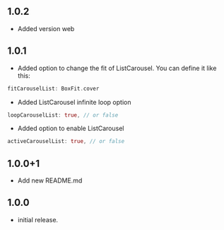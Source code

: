 ## 1.0.2

* Added version web

## 1.0.1

* Added option to change the fit of ListCarousel. You can define it like this:
```dart
fitCarouselList: BoxFit.cover
```

* Added ListCarousel infinite loop option
```dart
loopCarouselList: true, // or false
```

* Added option to enable ListCarousel
```dart
activeCarouselList: true, // or false
```

## 1.0.0+1

* Add new README.md

## 1.0.0

* initial release.

